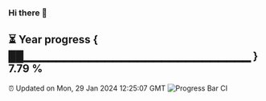 ### Hi there 👋
⏳ Year progress { ██▁▁▁▁▁▁▁▁▁▁▁▁▁▁▁▁▁▁▁▁▁▁▁▁▁▁▁▁ } 7.79 %
---
⏰ Updated on Mon, 29 Jan 2024 12:25:07 GMT
![Progress Bar CI](https://github.com/liununu/liununu/workflows/Progress%20Bar%20CI/badge.svg)
